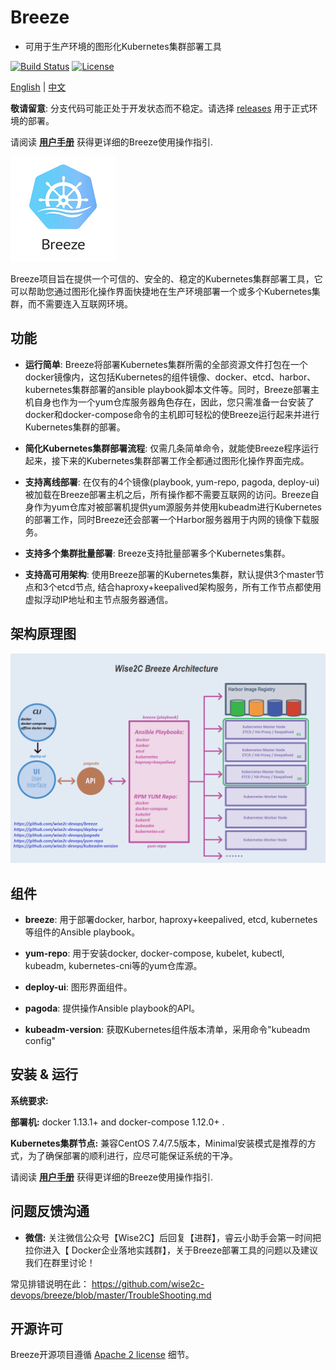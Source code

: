 # Breeze
- 可用于生产环境的图形化Kubernetes集群部署工具

[![Build Status](https://travis-ci.org/wise2c-devops/breeze.svg?branch=v1.12)](https://travis-ci.org/wise2c-devops/breeze)
[![License](https://img.shields.io/badge/License-Apache%202.0-blue.svg)](https://github.com/wise2c-devops/breeze/blob/master/LICENSE)

[English](https://github.com/wise2c-devops/breeze/blob/master/README.md) | [中文](https://github.com/wise2c-devops/breeze/blob/master/README-CN.md)

**敬请留意**: 分支代码可能正处于开发状态而不稳定。请选择 [releases](https://github.com/wise2c-devops/breeze/releases) 用于正式环境的部署。

请阅读 **[用户手册](manual/BreezeManual-CN.pdf)** 获得更详细的Breeze使用操作指引.

<img alt="Breeze" src="manual/BreezeLogo.png">

Breeze项目旨在提供一个可信的、安全的、稳定的Kubernetes集群部署工具，它可以帮助您通过图形化操作界面快捷地在生产环境部署一个或多个Kubernetes集群，而不需要连入互联网环境。

## 功能
* **运行简单**: Breeze将部署Kubernetes集群所需的全部资源文件打包在一个docker镜像内，这包括Kubernetes的组件镜像、docker、etcd、harbor、kubernetes集群部署的ansible playbook脚本文件等。同时，Breeze部署主机自身也作为一个yum仓库服务器角色存在，因此，您只需准备一台安装了docker和docker-compose命令的主机即可轻松的使Breeze运行起来并进行Kubernetes集群的部署。

* **简化Kubernetes集群部署流程**: 仅需几条简单命令，就能使Breeze程序运行起来，接下来的Kubernetes集群部署工作全都通过图形化操作界面完成。

* **支持离线部署**: 在仅有的4个镜像(playbook, yum-repo, pagoda, deploy-ui) 被加载在Breeze部署主机之后，所有操作都不需要互联网的访问。Breeze自身作为yum仓库对被部署机提供yum源服务并使用kubeadm进行Kubernetes的部署工作，同时Breeze还会部署一个Harbor服务器用于内网的镜像下载服务。

* **支持多个集群批量部署**: Breeze支持批量部署多个Kubernetes集群。

* **支持高可用架构**:  使用Breeze部署的Kubernetes集群，默认提供3个master节点和3个etcd节点, 结合haproxy+keepalived架构服务，所有工作节点都使用虚拟浮动IP地址和主节点服务器通信。

## 架构原理图
![Alt](./manual/Wise2C-Breeze-Architecture.png)

## 组件
- **breeze**: 用于部署docker, harbor, haproxy+keepalived, etcd, kubernetes等组件的Ansible playbook。 

- **yum-repo**: 用于安装docker, docker-compose, kubelet, kubectl, kubeadm, kubernetes-cni等的yum仓库源。 

- **deploy-ui**: 图形界面组件。

- **pagoda**: 提供操作Ansible playbook的API。

- **kubeadm-version**: 获取Kubernetes组件版本清单，采用命令"kubeadm config"

## 安装 & 运行

**系统要求:**

**部署机:** docker 1.13.1+ and docker-compose 1.12.0+ .

**Kubernetes集群节点:** 兼容CentOS 7.4/7.5版本，Minimal安装模式是推荐的方式，为了确保部署的顺利进行，应尽可能保证系统的干净。

请阅读 **[用户手册](manual/BreezeManual-CN.pdf)** 获得更详细的Breeze使用操作指引.

## 问题反馈沟通

* **微信:** 关注微信公众号【Wise2C】后回复【进群】，睿云小助手会第一时间把拉你进入【 Docker企业落地实践群】，关于Breeze部署工具的问题以及建议我们在群里讨论！

常见排错说明在此：
https://github.com/wise2c-devops/breeze/blob/master/TroubleShooting.md

## 开源许可

Breeze开源项目遵循 [Apache 2 license](LICENSE) 细节。
